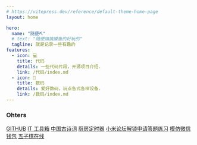 ```yaml
---
# https://vitepress.dev/reference/default-theme-home-page
layout: home

hero:
  name: "随便⛏"
  # text: "随便搞搞摸鱼的好玩的"
  tagline: 就是记录一些有趣的
features:
  - icon: 💻
    title: 代码
    details: 一些代码片段，开源项目介绍.
    link: /代码/index.md
  - icon: 📱
    title: 数码
    details: 爱好数码，玩点各式各样设备.
    link: /数码/index.md
---
```


### Ohters

[GITHUB](https://github.com/gofxas) [IT 工具箱](https://tool.cpdd.cool/) [中国古诗词](https://poe.cpdd.cool/) [厨房定时器](https://timing.cpdd.cool/) [小米论坛解锁申请答题练习](https://boot.cpdd.cool/) [模仿微信钱包](https://wexinfee.cpdd.cool/) [五子棋在线](https://chess.cpdd.cool/)
